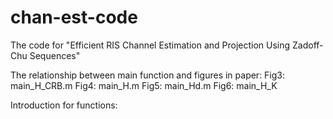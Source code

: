 # chan-est-code
The code for "Efficient RIS Channel Estimation and Projection Using Zadoff-Chu Sequences"

The relationship between main function and figures in paper:
Fig3: main_H_CRB.m
Fig4: main_H.m
Fig5: main_Hd.m
Fig6: main_H_K

Introduction for functions:
